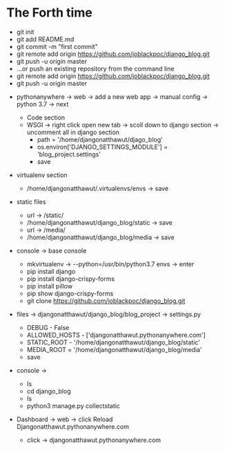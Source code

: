 # The Forth time
* git init
* git add README.md
* git commit -m "first commit"
* git remote add origin https://github.com/joblackpoc/django_blog.git
* git push -u origin master
* …or push an existing repository from the command line
* git remote add origin https://github.com/joblackpoc/django_blog.git
* git push -u origin master


- pythonanywhere -> web -> add a new web app -> manual config -> python 3.7 -> next

	* Code section
	* WSGI -> right click open new tab -> scoll down to django section -> uncomment all in django section
		* path = '/home/djangonatthawut/djago_blog'
		* os.environ['DJANGO_SETTINGS_MODULE'] = 'blog_project.settings'
		* save
		
- virtualenv section
	* /home/djangonatthawut/.virtualenvs/envs -> save
	
- static files
	* url -> /static/
	* /home/djangonatthawut/django_blog/static -> save
	* url -> /media/
	* /home/djangonatthawut/django_blog/media -> save

- console -> base console
	* mkvirtualenv -> --python=/usr/bin/python3.7 envs -> enter
	* pip install django
	* pip install django-crispy-forms
	* pip install pillow
	* pip show django-crispy-forms
	* git clone https://github.com/joblackpoc/django_blog.git
	
- files -> djangonatthawut/django_blog/blog_project -> settings.py 
	* DEBUG - False
	* ALLOWED_HOSTS - ['djangonatthawut.pythonanywhere.com']
	* STATIC_ROOT - '/home/djangonatthawut/django_blog/static'
	* MEDIA_ROOT = '/home/djangonatthawut/django_blog/media'
	* save

- console -> 
	* ls
	* cd django_blog
	* ls
	* python3 manage.py collectstatic
	
- Dashboard -> web -> click Reload Djangonatthawut.pythonanywhere.com
	* click -> djangonatthawut.pythonanywhere.com
	
	
	
	
	
	
	
	
	
